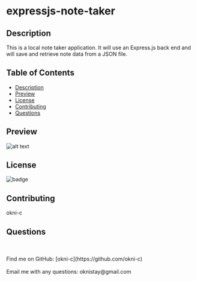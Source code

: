 # expressjs-note-taker

## Description 
    
This is a local note taker application. It will use an Express.js back end and will save and retrieve note data from a JSON file.
    
## Table of Contents
    
* [Description](#description)
* [Preview](#preview)
* [License](#license)
* [Contributing](#contributing)
* [Questions](#questions)
    

## Preview 
    
![alt text](assets/screenshot.jpg)

    
## License
    
![badge](https://img.shields.io/badge/license-Open-brightgreen)
    
    
## Contributing
    
okni-c


## Questions
<br />
<br />
Find me on GitHub: [okni-c](https://github.com/okni-c)<br />
<br />
Email me with any questions: oknistay@gmail.com<br /><br />